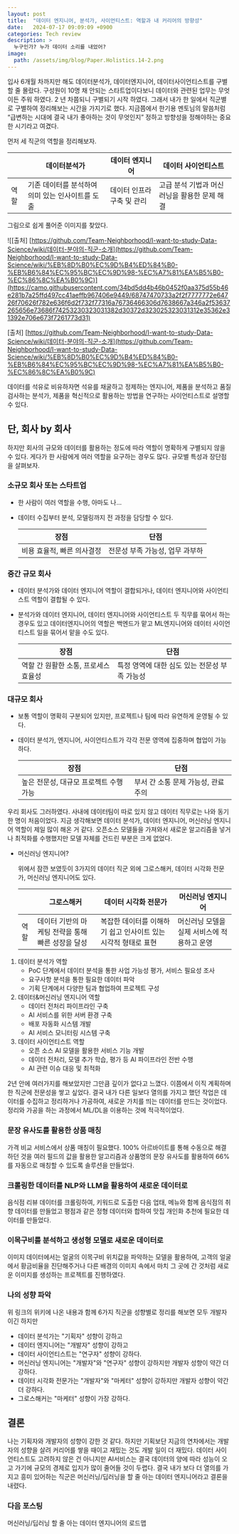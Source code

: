 ```yaml
---
layout: post
title:  "데이터 엔지니어, 분석가, 사이언티스트: 역할과 내 커리어의 방향성"
date:   2024-07-17 09:09:09 +0900
categories: Tech review
description: >
  누구인가? 누가 데이터 소리를 내었어?
image: 
  path: /assets/img/blog/Paper.Holistics.14-2.png
---
```


입사 6개월 차까지만 해도 데이터분석가, 데이터엔지니어, 데이터사이언티스트를 구별할 줄 몰랐다. 구성원이 10명 채 안되는 스타트업이다보니 데이터와 관련된 업무는 무엇이든 주워 하였다. 2 년 차쯤되니 구별되기 시작 하였다. 그래서 내가 한 일에서 직군별로 구별하여 정리해보는 시간을 가지기로 했다. 지금쯤에서 한기용 멘토님의 말씀처럼 “급변하는 시대에 결국 내가 좋아하는 것이 무엇인지”  정하고 방향성을 정해야하는 중요한 시기라고 여겼다.

먼저 세 직군의 역할을 정리해보자.

|  | 데이터분석가 | 데이터 엔지니어 | 데이터 사이언티스트 |
| --- | --- | --- | --- |
| 역할 | 기존 데이터를 분석하여 의미 있는 인사이트를 도출 | 데이터 인프라 구축 및 관리 | 고급 분석 기법과 머신러닝을 활용한 문제 해결 |

그림으로 쉽게 풀어준 이미지를 찾았다.

![[출처] [https://github.com/Team-Neighborhood/I-want-to-study-Data-Science/wiki/데이터-분야의-직군-소개](https://github.com/Team-Neighborhood/I-want-to-study-Data-Science/wiki/%EB%8D%B0%EC%9D%B4%ED%84%B0-%EB%B6%84%EC%95%BC%EC%9D%98-%EC%A7%81%EA%B5%B0-%EC%86%8C%EA%B0%9C)](https://camo.githubusercontent.com/34bd5dd4b46b0452f0aa375d55b46e281b7a25ffd497cc41aeffb967406e9449/68747470733a2f2f7777772e64726f70626f782e636f6d2f732f77316a76736466306d7638667a346a2f53637265656e73686f74253230323031382d30372d323025323031312e35362e31392e706e673f7261773d31)

[출처] [https://github.com/Team-Neighborhood/I-want-to-study-Data-Science/wiki/데이터-분야의-직군-소개](https://github.com/Team-Neighborhood/I-want-to-study-Data-Science/wiki/%EB%8D%B0%EC%9D%B4%ED%84%B0-%EB%B6%84%EC%95%BC%EC%9D%98-%EC%A7%81%EA%B5%B0-%EC%86%8C%EA%B0%9C)

데이터를 석유로 비유하자면 석유를 채굴하고 정제하는 엔지니어, 제품을 분석하고 품질 검사하는 분석가, 제품을 혁신적으로 활용하는 방법을 연구하는 사이언티스트로 설명할 수 있다. 

## 단, 회사 by 회사

하지만 회사의 규모와 데이터를 활용하는 정도에 따라 역할이 명확하게 구별되지 않을 수 있다. 게다가 한 사람에게 여러 역할을 요구하는 경우도 많다. 규모별 특성과 장단점을 살펴보자.

### 소규모 회사 또는 스타트업

- 한 사람이 여러 역할을 수행, 아마도 나…
- 데이터 수집부터 분석, 모델링까지 전 과정을 담당할 수 있다.
    
    
    | 장점 | 단점 |
    | --- | --- |
    | 비용 효율적, 빠른 의사결정 | 전문성 부족 가능성, 업무 과부하 |

### 중간 규모 회사

- 데이터 분석가와 데이터 엔지니어 역할이 결합되거나, 데이터 엔지니어와 사이언티스트 역할이 결합될 수 있다.
- 분석가와 데이터 엔지니어, 데이터 엔지니어와 사이언티스트 두 직무를 묶어서 하는 경우도 있고 데이터엔지니어의 역할은 백엔드가 맡고 ML엔지니어와 데이터 사이언티스트 일을 묶어서 맡을 수도 있다.
    
    
    | 장점 | 단점 |
    | --- | --- |
    | 역할 간 원활한 소통, 프로세스 효율성 | 특정 영역에 대한 심도 있는 전문성 부족 가능성 |

### 대규모 회사

- 보통 역할이 명확히 구분되어 있지만, 프로젝트나 팀에 따라 유연하게 운영될 수 있다.
- 데이터 분석가, 엔지니어, 사이언티스트가 각각 전문 영역에 집중하며 협업이 가능하다.
    
    
    | 장점 | 단점 |
    | --- | --- |
    | 높은 전문성, 대규모 프로젝트 수행 가능 | 부서 간 소통 문제 가능성, 관료주의 |

우리 회사도 그러하였다. 사내에 데이터팀이 따로 있지 않고 데이터 직무로는 나와 동기 한 명이 처음이었다. 지금 생각해보면 데이터 분석가, 데이터 엔지니어, 머신러닝 엔지니어 역할이 제일 많이 해온 거 같다. 오픈소스 모델들을 가져와서 새로운 알고리즘을 넣거나 최적화를 수행했지만 모델 자체를 건드린 부분은 크게 없었다. 

- 머신러닝 엔지니어?
    
     위에서 잠깐 보였듯이 3가지의 데이터 직군 외에 그로스해커, 데이터 시각화 전문가, 머신러닝 엔지니어도 있다.
    
    |  | 그로스해커 | 데이터 시각화 전문가 | 머신러닝 엔지니어 |
    | --- | --- | --- | --- |
    | 역할 | 데이터 기반의 마케팅 전략을 통해 빠른 성장을 달성 | 복잡한 데이터를 이해하기 쉽고 인사이트 있는 시각적 형태로 표현 | 머신러닝 모델을 실제 서비스에 적용하고 운영 |

1. 데이터 분석가 역할
    - PoC 단계에서 데이터 분석을 통한 사업 가능성 평가, 서비스 필요성 조사
    - 요구사항 분석을 통한 필요한 데이터 파악
    - 기획 단계에서 다양한 팀과 협업하여 프로젝트 구성
2. 데이터&머신러닝 엔지니어 역할
    - 데이터 전처리 파이프라인 구축
    - AI 서비스를 위한 서버 환경 구축
    - 배포 자동화 시스템 개발
    - AI 서비스 모니터링 시스템 구축
3. 데이터 사이언티스트 역할
    - 오픈 소스 AI 모델을 활용한 서비스 기능 개발
    - 데이터 전처리, 모델 추가 학습, 평가 등 AI 파이프라인 전반 수행
    - AI 관련 이슈 대응 및 최적화

2년 안에 여러가지를 해보았지만 그만큼 깊이가 없다고 느꼈다. 이쯤에서 이직 계획하며 한 직군에 전문성을 쌓고 싶었다.
결국 내가 다른 일보다 열의를 가지고 했던 작업은 데이터를 수집하고 정리하거나 가공하여, 새로운 가치를 띄는 데이터를 만드는 것이었다. 정리와 가공을 하는 과정에서 ML/DL을 이용하는 것에 적극적이었다. 

### 문장 유사도를 활용한 상품 매칭

가격 비교 서비스에서 상품 매칭이 필요했다. 100% 아르바이트를 통해 수동으로 해결하던 것을 여러 필드의 값을 활용한 알고리즘과 상품명의 문장 유사도를 활용하여 66%를 자동으로 매칭할 수 있도록 솔루션을 만들었다. 

### 크롤링한 데이터를 NLP와 LLM을 활용하여 새로운 데이터로

음식점 리뷰 데이터를 크롤링하여, 키워드로 도출한 다음 업태, 메뉴와 함께 음식점의 취향 데이터를 만들었고 평점과 같은 정형 데이터와 합하여 맛집 개인화 추천에 필요한 데이터를 만들었다.

### 이목구비를 분석하고 생성형 모델로 새로운 데이터로

이미지 데이터에서는 얼굴의 이목구비 위치값을 파악하는 모델을 활용하여, 고객의 얼굴에서 황금비율을 진단해주거나 다른 배경의 이미지 속에서 마치 그 곳에 간 것처럼 새로운 이미지를 생성하는 프로젝트를 진행하였다.

### 나의 성향 파악

위 링크의 위키에 나온 내용과 함께 6가지 직군을 성향별로 정리를 해보면 
모두 개발자이긴 하지만

- 데이터 분석가는 "기획자" 성향이 강하고
- 데이터 엔지니어는 "개발자" 성향이 강하고
- 데이터 사이언티스트는 "연구자" 성향이 강하다.
- 머신러닝 엔지니어는 "개발자"와 "연구자" 성향이 강하지만 개발자 성향이 약간 더 강하다.
- 데이터 시각화 전문가는 "개발자"와 "마케터" 성향이 강하지만 개발자 성향이 약간 더 강하다.
- 그로스해커는 "마케터" 성향이 가장 강하다.

## 결론
나는 기획자와 개발자의 성향이 강한 것 같다. 하지만 기획보단 지금의 연차에서는 개발자의 성향을 살려 커리어를 쌓을 때이고 재밌는 것도 개발 일이 더 재밌다. 
데이터 사이언티스트도 고려하지 않은 건 아니지만 AI서비스는 결국 데이터의 양에 따라 성능이 오고 가기에 규모의 경제로 입지가 많이 줄어들 것이 두렵다. 
결국 내가 보다 더 열의를 가지고 흥미 있어하는 직군은 머신러닝/딥러닝을 할 줄 아는 데이터 엔지니어라고 결론을 내렸다.

### 다음 포스팅

머신러닝/딥러닝 할 줄 아는 데이터 엔지니어의 로드맵

[jekyll-docs]: https://jekyllrb.com/docs/home
[jekyll-gh]:   https://github.com/jekyll/jekyll
[jekyll-talk]: https://talk.jekyllrb.com/